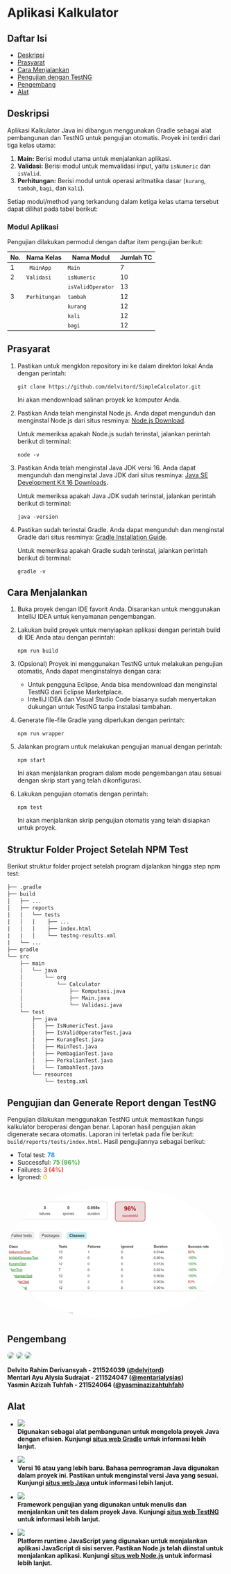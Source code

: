 # Aplikasi Kalkulator

## Daftar Isi
- [Deskripsi](#deskripsi)
- [Prasyarat](#prasyarat)
- [Cara Menjalankan](#cara-menjalankan)
- [Pengujian dengan TestNG](#pengujian-dengan-testng)
- [Pengembang](#pengembang)
- [Alat](#alat)

## Deskripsi
Aplikasi Kalkulator Java ini dibangun menggunakan Gradle sebagai alat pembangunan dan TestNG untuk pengujian otomatis. Proyek ini terdiri dari tiga kelas utama:

1. **Main:** Berisi modul utama untuk menjalankan aplikasi.
2. **Validasi:** Berisi modul untuk memvalidasi input, yaitu `isNumeric` dan `isValid`.
3. **Perhitungan:** Berisi modul untuk operasi aritmatika dasar (`kurang`, `tambah`, `bagi`, dan `kali`).

Setiap modul/method yang terkandung dalam ketiga kelas utama tersebut dapat dilihat pada tabel berikut:

### Modul Aplikasi
Pengujian dilakukan permodul dengan daftar item pengujian berikut:

| No. | Nama Kelas    | Nama Modul       | Jumlah TC |
|-----|---------------|------------------|-----------|
| 1   | ` MainApp`    | `Main`           | 7    |
| 2   | `Validasi`    | `isNumeric`      |10    |
|     |               | `isValidOperator`|13    |
| 3   | `Perhitungan` | `tambah`         | 12    |
|     |               | `kurang`         |12    |
|     |               | `kali`           |12    |
|     |               | `bagi`           |12    |

## Prasyarat

1. Pastikan untuk mengklon repository ini ke dalam direktori lokal Anda dengan perintah:
    ```
    git clone https://github.com/delvitord/SimpleCalculator.git
    ```
   Ini akan mendownload salinan proyek ke komputer Anda.

2. Pastikan Anda telah menginstal Node.js. Anda dapat mengunduh dan menginstal Node.js dari situs resminya: [Node.js Download](https://nodejs.org/).

   Untuk memeriksa apakah Node.js sudah terinstal, jalankan perintah berikut di terminal:
    ```
    node -v
    ```

3. Pastikan Anda telah menginstal Java JDK versi 16. Anda dapat mengunduh dan menginstal Java JDK dari situs resminya: [Java SE Development Kit 16 Downloads](https://www.oracle.com/java/technologies/javase-jdk16-downloads.html).

   Untuk memeriksa apakah Java JDK sudah terinstal, jalankan perintah berikut di terminal:
    ```
    java -version
    ``` 

4. Pastikan sudah terinstal Gradle. Anda dapat mengunduh dan menginstal Gradle dari situs resminya: [Gradle Installation Guide](https://gradle.org/install/).

   Untuk memeriksa apakah Gradle sudah terinstal, jalankan perintah berikut di terminal:
    ```
    gradle -v
    ```

## Cara Menjalankan

1. Buka proyek dengan IDE favorit Anda. Disarankan untuk menggunakan IntelliJ IDEA untuk kenyamanan pengembangan.

2. Lakukan build proyek untuk menyiapkan aplikasi dengan perintah build di IDE Anda atau dengan perintah:
    ```
    npm run build
    ```

3. (Opsional) Proyek ini menggunakan TestNG untuk melakukan pengujian otomatis, Anda dapat menginstalnya dengan cara:
    - Untuk pengguna Eclipse, Anda bisa mendownload dan menginstal TestNG dari Eclipse Marketplace.
    - IntelliJ IDEA dan Visual Studio Code biasanya sudah menyertakan dukungan untuk TestNG tanpa instalasi tambahan.

4. Generate file-file Gradle yang diperlukan dengan perintah:
    ```
    npm run wrapper
    ```

5. Jalankan program untuk melakukan pengujian manual dengan perintah:
    ```
    npm start
    ```
   Ini akan menjalankan program dalam mode pengembangan atau sesuai dengan skrip start yang telah dikonfigurasi.

6. Lakukan pengujian otomatis dengan perintah:
    ```
    npm test
    ```
   Ini akan menjalankan skrip pengujian otomatis yang telah disiapkan untuk proyek.

## Struktur Folder Project Setelah NPM Test
Berikut struktur folder project setelah program dijalankan hingga step npm test:
```
├── .gradle
├── build
│   ├── ...
│   ├── reports
|   |   └── tests
|   │   |    ├── ...
|   │   |    ├── index.html
|   |   │    └── testng-results.xml
|   └── ...
├── gradle
└── src
    ├── main
    │   └── java
    │       └── org
    │           └── Calculator
    │               ├── Komputasi.java
    │               ├── Main.java
    │               └── Validasi.java
    └── test
        ├── java
        │   ├── IsNumericTest.java
        │   ├── IsValidOperatorTest.java
        │   ├── KurangTest.java
        │   ├── MainTest.java
        │   ├── PembagianTest.java
        │   ├── PerkalianTest.java
        │   └── TambahTest.java
        └── resources
            └── testng.xml
```



## Pengujian dan Generate Report dengan TestNG
Pengujian dilakukan menggunakan TestNG untuk memastikan fungsi kalkulator beroperasi dengan benar. Laporan hasil pengujian akan digenerate secara otomatis. Laporan ini terletak pada file berikut: `build/reports/tests/index.html`. Hasil pengujiannya sebagai berikut:

- Total test: <span style="color:#2196F3; font-weight:bold;">78</span>
- Successful: <span style="color:#4CAF50; font-weight:bold;">75 (96%)</span>
- Failures: <span style="color:#F44336; font-weight:bold;">3 (4%)</span>
- Igroned: <span style="color:#FFC107; font-weight:bold;">0</span>

<img src="img.png" width="500" style="border-radius:50%">

## Pengembang
[<img src="https://github.com/delvitord.png" width="50" style="border-radius:50%">](https://github.com/delvitord)
[<img src="https://github.com/mentarialysias.png" width="50" style="border-radius:50%">](https://github.com/mentarialysias)
[<img src="https://github.com/yasminazizahtuhfah.png" width="50" style="border-radius:50%">](https://github.com/yasminazizahtuhfah)


<b>Delvito Rahim Derivansyah - 211524039 ([@delvitord](https://github.com/delvitord))
<br> Mentari Ayu Alysia Sudrajat - 211524047 ([@mentarialysias](https://github.com/mentarialysias))
<br> Yasmin Azizah Tuhfah - 211524064 ([@yasminazizahtuhfah](https://github.com/yasminazizahtuhfah))
<b>
## Alat
- ![](https://img.shields.io/badge/Gradle-Versi_7.4-%2383afd7)
  <br>Digunakan sebagai alat pembangunan untuk mengelola proyek Java dengan efisien. Kunjungi [situs web Gradle](https://gradle.org/) untuk informasi lebih lanjut.


- ![](https://img.shields.io/badge/Java-Versi_16-%23ffcc80)
  <br>Versi 16 atau yang lebih baru</span>. Bahasa pemrograman Java digunakan dalam proyek ini. Pastikan untuk menginstal versi Java yang sesuai. Kunjungi [situs web Java](https://www.java.com/) untuk informasi lebih lanjut.


- ![](https://img.shields.io/badge/TestNG-Framework_Pengujian-%23a5d6a7)
  <br>Framework pengujian</span> yang digunakan untuk menulis dan menjalankan unit tes dalam proyek Java. Kunjungi [situs web TestNG](https://testng.org/) untuk informasi lebih lanjut.


- ![](https://img.shields.io/badge/Node.js-Platform_runtime_JavaScript-%23b39ddb)
  <br>Platform runtime JavaScript</span> yang digunakan untuk menjalankan aplikasi JavaScript di sisi server. Pastikan Node.js telah diinstal untuk menjalankan aplikasi. Kunjungi [situs web Node.js](https://nodejs.org/) untuk informasi lebih lanjut.
